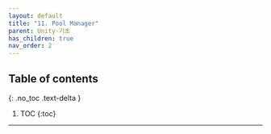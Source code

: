 ```yaml
---
layout: default
title: "11. Pool Manager"
parent: Unity-기초
has_children: true
nav_order: 2
---
```


## Table of contents
{: .no_toc .text-delta }

1. TOC
{:toc}

---

